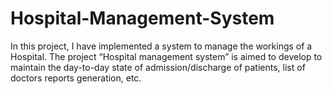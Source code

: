 # Hospital-Management-System
In this project, I have implemented a system to manage the workings of a Hospital. The project “Hospital management system” is aimed to develop to maintain the day-to-day state of admission/discharge of patients, list of doctors reports generation, etc. 
